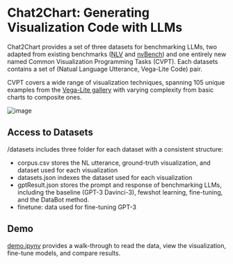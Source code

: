 # Chat2Chart: Generating Visualization Code with LLMs   
Chat2Chart provides a set of three datasets for benchmarking LLMs, two adapted from existing benchmarks ([NLV](https://github.com/nlvcorpus/nlvcorpus.github.io) and [nvBench](https://sites.google.com/view/nvbench/)) and one entirely new named Common Visualization Programming Tasks (CVPT). Each datasets contains a set of (Natual Language Utterance, Vega-Lite Code) pair.

CVPT covers a wide range of visualization techniques, spanning 105 unique examples from the [Vega-Lite gallery](https://vega.github.io/vega-lite/examples/) with varying complexity from basic charts to composite ones. 

![image](https://user-images.githubusercontent.com/14938532/229285040-55edf713-743d-4433-9825-608851b5992b.png)


## Access to Datasets  
/datasets includes three folder for each dataset with a consistent structure:
- corpus.csv stores the NL utterance, ground-truth visualization, and dataset used for each visualization
- datasets.json indexes the dataset used for each visualization
- gptResult.json stores the prompt and response of benchmarking LLMs, including the baseline (GPT-3 Davinci-3), fewshot learning, fine-tuning, and the DataBot method.
- finetune: data used for fine-tuning GPT-3

## Demo
[demo.ipynv](https://github.com/Chat2Chart/Chat2Chart/blob/main/demo.ipynb) provides a walk-through to read the data, view the visualization, fine-tune models, and compare results.
